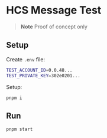 # HCS Message Test

> **Note**
> Proof of concept only

## Setup
Create `.env` file:

```bash
TEST_ACCOUNT_ID=0.0.48...
TEST_PRIVATE_KEY=302e0201...
```

Setup:
```
pnpm i
```

## Run

```
pnpm start
```

